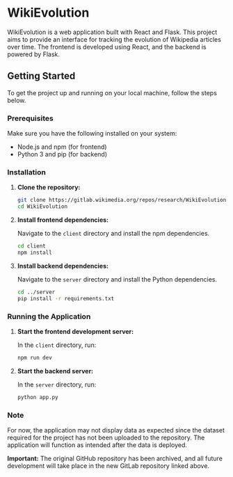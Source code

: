 # WikiEvolution

WikiEvolution is a web application built with React and Flask. This project aims to provide an interface for tracking the evolution of Wikipedia articles over time. The frontend is developed using React, and the backend is powered by Flask.

## Getting Started

To get the project up and running on your local machine, follow the steps below.

### Prerequisites

Make sure you have the following installed on your system:

- Node.js and npm (for frontend)
- Python 3 and pip (for backend)

### Installation

1. **Clone the repository:**

   ```bash
   git clone https://gitlab.wikimedia.org/repos/research/WikiEvolution.git
   cd WikiEvolution
   ```

2. **Install frontend dependencies:**

   Navigate to the `client` directory and install the npm dependencies.

   ```bash
   cd client
   npm install
   ```

3. **Install backend dependencies:**

   Navigate to the `server` directory and install the Python dependencies.

   ```bash
   cd ../server
   pip install -r requirements.txt
   ```

### Running the Application

1. **Start the frontend development server:**

   In the `client` directory, run:

   ```bash
   npm run dev
   ```

2. **Start the backend server:**

   In the `server` directory, run:

   ```bash
   python app.py
   ```

### Note

For now, the application may not display data as expected since the dataset required for the project has not been uploaded to the repository. The application will function as intended after the data is deployed.

**Important:** The original GitHub repository has been archived, and all future development will take place in the new GitLab repository linked above.
